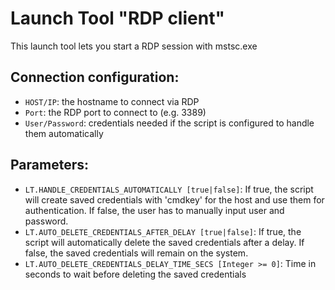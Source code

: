 # Launch Tool "RDP client"
This launch tool lets you start a RDP session with mstsc.exe

## Connection configuration:
* `HOST/IP`: the hostname to connect via RDP
* `Port`: the RDP port to connect to (e.g. 3389)
* `User/Password`: credentials needed if the script is configured to handle them automatically

## Parameters:
* `LT.HANDLE_CREDENTIALS_AUTOMATICALLY [true|false]`: If true, the script will create saved credentials with 'cmdkey' for the host and use them for authentication. If false, the user has to manually input user and password.
* `LT.AUTO_DELETE_CREDENTIALS_AFTER_DELAY [true|false]`: If true, the script will automatically delete the saved credentials after a delay. If false, the saved credentials will remain on the system.
* `LT.AUTO_DELETE_CREDENTIALS_DELAY_TIME_SECS [Integer >= 0]`: Time in seconds to wait before deleting the saved credentials
